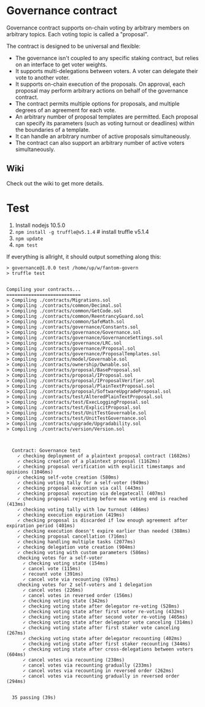 # Governance contract

Governance contract supports on-chain voting by arbitrary members on arbitrary topics. Each voting topic is called a "proposal".

The contract is designed to be universal and flexible:
- The governance isn't coupled to any specific staking contract, but relies on an interface to get voter weights.
- It supports multi-delegations between voters. A voter can delegate their vote to another voter.
- It supports on-chain execution of the proposals. On approval, each proposal may perform arbitrary actions on behalf of the governance contract.
- The contract permits multiple options for proposals, and multiple degrees of an agreement for each vote.
- An arbitrary number of proposal templates are permitted. Each proposal can specify its parameters (such as voting turnout or deadlines) within the boundaries of a template.
- It can handle an arbitrary number of active proposals simultaneously.
- The contract can also support an arbitrary number of active voters simultaneously.

## Wiki

Check out the wiki to get more details.

# Test

1. Install nodejs 10.5.0
2. `npm install -g truffle@v5.1.4` # install truffle v5.1.4
3. `npm update`
4. `npm test`

If everything is allright, it should output something along this:
```
> governance@1.0.0 test /home/up/w/fantom-govern
> truffle test


Compiling your contracts...
===========================
> Compiling ./contracts/Migrations.sol
> Compiling ./contracts/common/Decimal.sol
> Compiling ./contracts/common/GetCode.sol
> Compiling ./contracts/common/ReentrancyGuard.sol
> Compiling ./contracts/common/SafeMath.sol
> Compiling ./contracts/governance/Constants.sol
> Compiling ./contracts/governance/Governance.sol
> Compiling ./contracts/governance/GovernanceSettings.sol
> Compiling ./contracts/governance/LRC.sol
> Compiling ./contracts/governance/Proposal.sol
> Compiling ./contracts/governance/ProposalTemplates.sol
> Compiling ./contracts/model/Governable.sol
> Compiling ./contracts/ownership/Ownable.sol
> Compiling ./contracts/proposal/BaseProposal.sol
> Compiling ./contracts/proposal/IProposal.sol
> Compiling ./contracts/proposal/IProposalVerifier.sol
> Compiling ./contracts/proposal/PlainTextProposal.sol
> Compiling ./contracts/proposal/SoftwareUpgradeProposal.sol
> Compiling ./contracts/test/AlteredPlainTextProposal.sol
> Compiling ./contracts/test/ExecLoggingProposal.sol
> Compiling ./contracts/test/ExplicitProposal.sol
> Compiling ./contracts/test/UnitTestGovernable.sol
> Compiling ./contracts/test/UnitTestGovernance.sol
> Compiling ./contracts/upgrade/Upgradability.sol
> Compiling ./contracts/version/Version.sol



  Contract: Governance test
    ✓ checking deployment of a plaintext proposal contract (1682ms)
    ✓ checking creation of a plaintext proposal (1162ms)
    ✓ checking proposal verification with explicit timestamps and opinions (1046ms)
    ✓ checking self-vote creation (580ms)
    ✓ checking voting tally for a self-voter (949ms)
    ✓ checking proposal execution via call (443ms)
    ✓ checking proposal execution via delegatecall (407ms)
    ✓ checking proposal rejecting before max voting end is reached (413ms)
    ✓ checking voting tally with low turnout (486ms)
    ✓ checking execution expiration (419ms)
    ✓ checking proposal is discarded if low enough agreement after expiration period (401ms)
    ✓ checking execution doesn't expire earlier than needed (388ms)
    ✓ checking proposal cancellation (716ms)
    ✓ checking handling multiple tasks (2077ms)
    ✓ checking delegation vote creation (904ms)
    ✓ checking voting with custom parameters (586ms)
    checking votes for a self-voter
      ✓ checking voting state (154ms)
      ✓ cancel vote (115ms)
      ✓ recount vote (391ms)
      ✓ cancel vote via recounting (97ms)
    checking votes for 2 self-voters and 1 delegation
      ✓ cancel votes (226ms)
      ✓ cancel votes in reversed order (156ms)
      ✓ checking voting state (342ms)
      ✓ checking voting state after delegator re-voting (528ms)
      ✓ checking voting state after first voter re-voting (432ms)
      ✓ checking voting state after second voter re-voting (465ms)
      ✓ checking voting state after delegator vote canceling (314ms)
      ✓ checking voting state after first staker vote canceling (267ms)
      ✓ checking voting state after delegator recounting (402ms)
      ✓ checking voting state after first staker recounting (344ms)
      ✓ checking voting state after cross-delegations between voters (604ms)
      ✓ cancel votes via recounting (238ms)
      ✓ cancel votes via recounting gradually (233ms)
      ✓ cancel votes via recounting in reversed order (262ms)
      ✓ cancel votes via recounting gradually in reversed order (294ms)


  35 passing (39s)
```
